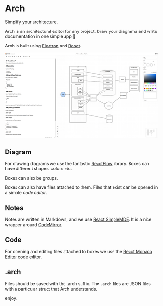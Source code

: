 # Arch

Simplify your architecture.

Arch is an architectural editor for any project. Draw your diagrams and write documentation in one simple app :tada: 

Arch is built using [Electron](https://www.electronjs.org/) and [React](https://react.dev/).

![screenshit](resources/screenshot.png)

## Diagram

For drawing diagrams we use the fantastic [ReactFlow](https://reactflow.dev/) library. Boxes can have different shapes, colors etc.

Boxes can also be groups.

Boxes can also have files attached to them. Files that exist can be opened in a simple *code editor*.

## Notes

Notes are written in Markdown, and we use [React SimpleMDE](https://github.com/RIP21/react-simplemde-editor). It is a nice wrapper around [CodeMirror](https://codemirror.net/).

## Code

For opening and editing files attached to boxes we use the [React Monaco Editor](https://github.com/react-monaco-editor/react-monaco-editor) code editor.

## .arch

Files should be saved with the .arch suffix. The `.arch` files are JSON files with a particular struct that Arch understands.

enjoy.
